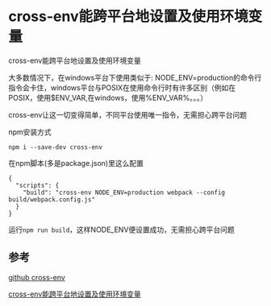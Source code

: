# cross-env能跨平台地设置及使用环境变量

cross-env能跨平台地设置及使用环境变量

大多数情况下，在windows平台下使用类似于: NODE_ENV=production的命令行指令会卡住，windows平台与POSIX在使用命令行时有许多区别（例如在POSIX，使用$ENV_VAR,在windows，使用%ENV_VAR%。。。）

cross-env让这一切变得简单，不同平台使用唯一指令，无需担心跨平台问题

npm安装方式
```
npm i --save-dev cross-env
```
在npm脚本(多是package.json)里这么配置

```
{
  "scripts": {
    "build": "cross-env NODE_ENV=production webpack --config build/webpack.config.js"
  }
}
```

运行`npm run build`，这样NODE_ENV便设置成功，无需担心跨平台问题

## 参考
[github cross-env](https://github.com/kentcdodds/cross-env#readme)

[cross-env能跨平台地设置及使用环境变量](https://blog.csdn.net/fengyjch/article/details/81019688)
